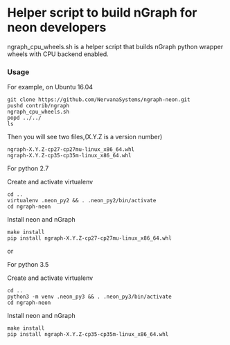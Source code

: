 # Helper script to build nGraph for neon developers


ngraph_cpu_wheels.sh is a helper script that builds nGraph python wrapper wheels with CPU backend enabled.

### Usage

For example, on Ubuntu 16.04

```
git clone https://github.com/NervanaSystems/ngraph-neon.git
pushd contrib/ngraph
ngraph_cpu_wheels.sh
popd ../../
ls
```

Then you will see two files,(X.Y.Z is a version number)
```
ngraph-X.Y.Z-cp27-cp27mu-linux_x86_64.whl
ngraph-X.Y.Z-cp35-cp35m-linux_x86_64.whl
```

For python 2.7

Create and activate virtualenv
```
cd ..
virtualenv .neon_py2 && . .neon_py2/bin/activate
cd ngraph-neon
```

Install neon and nGraph
```
make install
pip install ngraph-X.Y.Z-cp27-cp27mu-linux_x86_64.whl
```
or

For python 3.5

Create and activate virtualenv
```
cd ..
python3 -m venv .neon_py3 && . .neon_py3/bin/activate
cd ngraph-neon
```

Install neon and nGraph
```
make install
pip install ngraph-X.Y.Z-cp35-cp35m-linux_x86_64.whl
```

